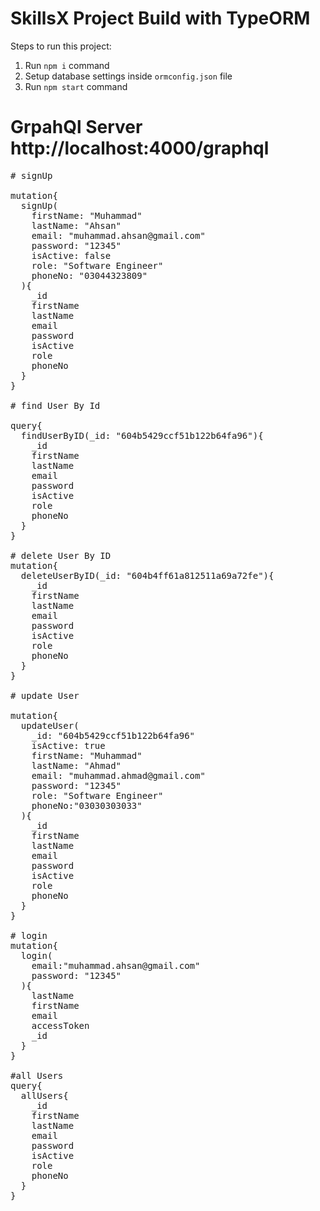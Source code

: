 # SkillsX Project Build with TypeORM

Steps to run this project:

1. Run `npm i` command
2. Setup database settings inside `ormconfig.json` file
3. Run `npm start` command

# GrpahQl Server http://localhost:4000/graphql

<pre>
# signUp

mutation{
  signUp(
    firstName: "Muhammad"
    lastName: "Ahsan"
    email: "muhammad.ahsan@gmail.com"
    password: "12345"
    isActive: false
    role: "Software Engineer"
    phoneNo: "03044323809"
  ){
    _id
    firstName
    lastName
    email
    password
    isActive
    role
    phoneNo
  }
}

# find User By Id

query{
  findUserByID(_id: "604b5429ccf51b122b64fa96"){
    _id
    firstName
    lastName
    email
    password
    isActive
    role
    phoneNo
  }
}

# delete User By ID
mutation{
  deleteUserByID(_id: "604b4ff61a812511a69a72fe"){
    _id
    firstName
    lastName
    email
    password
    isActive
    role
    phoneNo
  }
}

# update User

mutation{
  updateUser(
    _id: "604b5429ccf51b122b64fa96"
    isActive: true
    firstName: "Muhammad"
    lastName: "Ahmad"
    email: "muhammad.ahmad@gmail.com"
    password: "12345"
    role: "Software Engineer"
    phoneNo:"03030303033"
  ){
    _id
    firstName
    lastName
    email
    password
    isActive
    role
    phoneNo
  }
}

# login
mutation{
  login(
    email:"muhammad.ahsan@gmail.com"
    password: "12345"
  ){
    lastName
    firstName
    email
    accessToken
    _id
  }
}

#all Users
query{
  allUsers{
    _id
    firstName
    lastName
    email
    password
    isActive
    role
    phoneNo
  }
}
</pre>
